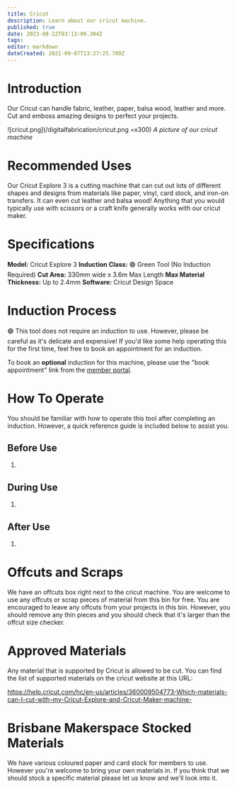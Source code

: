 ```yaml
---
title: Cricut
description: Learn about our cricut machine.
published: true
date: 2023-08-22T03:13:09.304Z
tags: 
editor: markdown
dateCreated: 2021-09-07T13:27:25.709Z
---
```


# Introduction
Our Cricut can handle fabric, leather, paper, balsa wood, leather and more. Cut and emboss amazing designs to perfect your projects.

![cricut.png](/digitalfabrication/cricut.png =x300)
*A picture of our cricut machine*

# Recommended Uses
Our Cricut Explore 3 is a cutting machine that can cut out lots of different shapes and designs from materials like paper, vinyl, card stock, and iron-on transfers. It can even cut leather and balsa wood! Anything that you would typically use with scissors or a craft knife generally works with our cricut maker.

# Specifications
**Model:** Cricut Explore 3
**Induction Class:** 🟢 Green Tool (No Induction Required)
**Cut Area:** 330mm wide x 3.6m Max Length
**Max Material Thickness:** Up to 2.4mm
**Software:** Cricut Design Space

# Induction Process
🟢 This tool does not require an induction to use. However, please be careful as it's delicate and expensive! If you'd like some help operating this for the first time, feel free to book an appointment for an induction.

To book an **optional** induction for this machine, please use the "book appointment" link from the [member portal](https://portal.brisbanemaker.space).

# How To Operate
You should be familiar with how to operate this tool after completing an induction. However, a quick reference guide is included below to assist you.

## Before Use
1. 

## During Use
1. 

## After Use
1. 

# Offcuts and Scraps
We have an offcuts box right next to the cricut machine. You are welcome to use any offcuts or scrap pieces of material from this bin for free. You are encouraged to leave any offcuts from your projects in this bin. However, you should remove any thin pieces and you should check that it's larger than the offcut size checker.

# Approved Materials
Any material that is supported by Cricut is allowed to be cut. You can find the list of supported materials on the cricut website at this URL: 

https://help.cricut.com/hc/en-us/articles/360009504773-Which-materials-can-I-cut-with-my-Cricut-Explore-and-Cricut-Maker-machine-

# Brisbane Makerspace Stocked Materials
We have various coloured paper and card stock for members to use. However you're welcome to bring your own materials in. If you think that we should stock a specific material please let us know and we'll look into it.